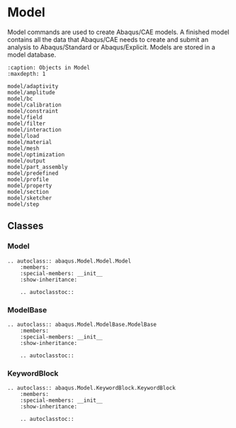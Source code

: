 # Model

Model commands are used to create Abaqus/CAE models. A finished model contains all the data that Abaqus/CAE needs to create and submit an analysis to Abaqus/Standard or Abaqus/Explicit. Models are stored in a model database.

```{toctree}
:caption: Objects in Model
:maxdepth: 1

model/adaptivity
model/amplitude
model/bc
model/calibration
model/constraint
model/field
model/filter
model/interaction
model/load
model/material
model/mesh
model/optimization
model/output
model/part_assembly
model/predefined
model/profile
model/property
model/section
model/sketcher
model/step
```

## Classes

### Model

```{eval-rst}
.. autoclass:: abaqus.Model.Model.Model
    :members:
    :special-members: __init__
    :show-inheritance:

    .. autoclasstoc::
```

### ModelBase

```{eval-rst}
.. autoclass:: abaqus.Model.ModelBase.ModelBase
    :members:
    :special-members: __init__
    :show-inheritance:

    .. autoclasstoc::
```

### KeywordBlock

```{eval-rst}
.. autoclass:: abaqus.Model.KeywordBlock.KeywordBlock
    :members:
    :special-members: __init__
    :show-inheritance:

    .. autoclasstoc::
```
